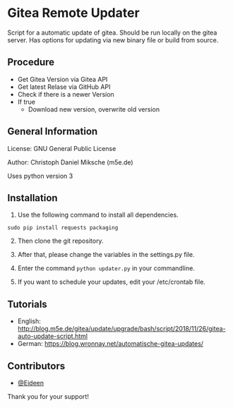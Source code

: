 # Gitea Remote Updater

Script for a automatic update of gitea. Should be run locally on the gitea server. Has options for updating via new binary file or build from source.

## Procedure
* Get Gitea Version via Gitea API
* Get latest Relase via GitHub API
* Check if there is a newer Version
* If true
    * Download new version, overwrite old version

## General Information
License: GNU General Public License

Author: Christoph Daniel Miksche (m5e.de)

Uses python version 3

## Installation

1. Use the following command to install all dependencies.

  ```
  sudo pip install requests packaging
  ```

2. Then clone the git repository.

3. After that, please change the variables in the settings.py file.

4. Enter the command `python updater.py` in your commandline.

5. If you want to schedule your updates, edit your /etc/crontab file.

## Tutorials

* English: http://blog.m5e.de/gitea/update/upgrade/bash/script/2018/11/26/gitea-auto-update-script.html
* German: https://blog.wronnay.net/automatische-gitea-updates/

## Contributors

 - [@Eideen](https://github.com/Eideen)

Thank you for your support!
